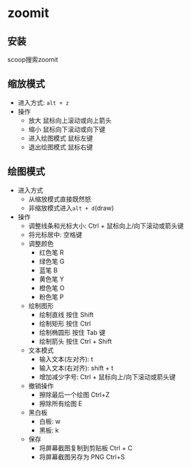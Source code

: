# zoomit

## 安装
scoop搜索zoomit

## 缩放模式 
- 进入方式: `alt + z`
- 操作
    - 放大	鼠标向上滚动或向上箭头
    - 缩小	鼠标向下滚动或向下键
    - 进入绘图模式	鼠标左键
    - 退出绘图模式	鼠标右键

## 绘图模式
- 进入方式
    - 从缩放模式直接既然怒
    - 非缩放模式进入`alt + d`(draw)
- 操作
    - 调整线条和光标大小: Ctrl + 鼠标向上/向下滚动或箭头键
    - 将光标居中: 空格键
    - 调整颜色
        - 红色笔	R
        - 绿色笔	G
        - 蓝笔	B
        - 黄色笔	Y
        - 橙色笔	O
        - 粉色笔	P
    - 绘制图形
        - 绘制直线	按住 Shift
        - 绘制矩形	按住 Ctrl
        - 绘制椭圆形	按住 Tab 键
        - 绘制箭头	按住 Ctrl + Shift
    - 文本模式
        - 输入文本(左对齐): t
        - 输入文本(右对齐): shift + t
        - 增加减少字号: Ctrl + 鼠标向上/向下滚动或箭头键
    - 撤销操作
        - 擦除最后一个绘图	Ctrl+Z
        - 擦除所有绘图	E
    - 黑白板
        - 白板: w
        - 黑板: k
    - 保存
        - 将屏幕截图复制到剪贴板	Ctrl + C
        - 将屏幕截图另存为 PNG	Ctrl+S